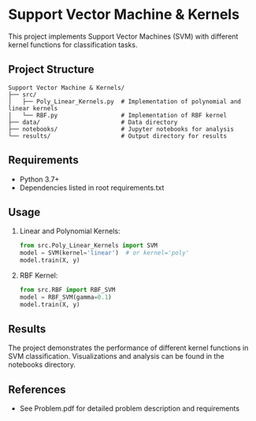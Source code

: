 # Support Vector Machine & Kernels

This project implements Support Vector Machines (SVM) with different kernel functions for classification tasks.

## Project Structure
```
Support Vector Machine & Kernels/
├── src/
│   ├── Poly_Linear_Kernels.py  # Implementation of polynomial and linear kernels
│   └── RBF.py                  # Implementation of RBF kernel
├── data/                       # Data directory
├── notebooks/                  # Jupyter notebooks for analysis
└── results/                    # Output directory for results
```

## Requirements
- Python 3.7+
- Dependencies listed in root requirements.txt

## Usage
1. Linear and Polynomial Kernels:
   ```python
   from src.Poly_Linear_Kernels import SVM
   model = SVM(kernel='linear')  # or kernel='poly'
   model.train(X, y)
   ```

2. RBF Kernel:
   ```python
   from src.RBF import RBF_SVM
   model = RBF_SVM(gamma=0.1)
   model.train(X, y)
   ```

## Results
The project demonstrates the performance of different kernel functions in SVM classification. Visualizations and analysis can be found in the notebooks directory.

## References
- See Problem.pdf for detailed problem description and requirements 
